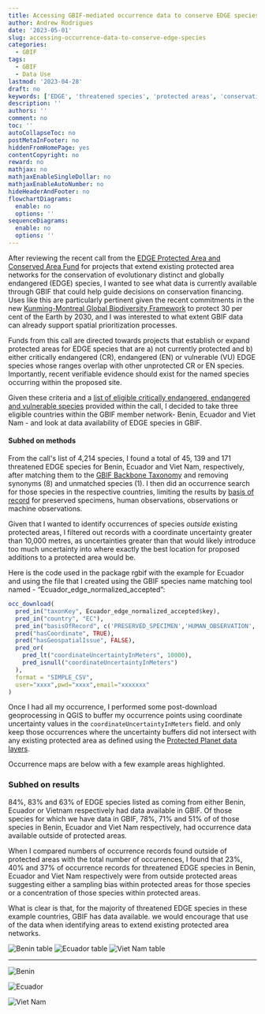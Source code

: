 ```yaml
---
title: Accessing GBIF-mediated occurrence data to conserve EDGE species
author: Andrew Rodrigues
date: '2023-05-01'
slug: accessing-occurrence-data-to-conserve-edge-species
categories:
  - GBIF
tags:
  - GBIF
  - Data Use
lastmod: '2023-04-28'
draft: no
keywords: ['EDGE', 'threatened species', 'protected areas', 'conservation financing', 'data availability']
description: ''
authors: ''
comment: no
toc: ''
autoCollapseToc: no
postMetaInFooter: no
hiddenFromHomePage: yes
contentCopyright: no
reward: no
mathjax: no
mathjaxEnableSingleDollar: no
mathjaxEnableAutoNumber: no
hideHeaderAndFooter: no
flowchartDiagrams:
  enable: no
  options: ''
sequenceDiagrams:
  enable: no
  options: ''
---
```


After reviewing the recent call from the [EDGE Protected Area and Conserved Area Fund](https://www.edgeofexistence.org/edge-protected-and-conserved-area-fund/#:~:text=The%20EDGE%20Protected%20and%20Conserved,across%20the%20tropics%20and%20subtropics) for projects that extend existing protected area networks for the conservation of evolutionary distinct and globally endangered (EDGE) species, I wanted to see what data is currently available through GBIF that could help guide decisions on conservation financing. Uses like this are particularly pertinent given the recent commitments in the new [Kunming-Montreal Global Biodiversity Framework](https://www.cbd.int/article/cop15-final-text-kunming-montreal-gbf-221222) to protect 30 per cent of the Earth by 2030, and I was interested to what extent GBIF data can already support spatial prioritization processes. 

Funds from this call are directed towards projects that establish or expand protected areas for EDGE species that are a) not currently protected and b) either critically endangered (CR), endangered (EN) or vulnerable (VU) EDGE species whose ranges overlap with other unprotected CR or EN species. Importantly, recent verifiable evidence should exist for the named species occurring within the proposed site.

Given these criteria and a [list of eligible critically endangered, endangered and vulnerable species](https://www.edgeofexistence.org/wp-content/uploads/2023/03/2023_EDGE_species_RT_call.xlsx) provided within the call, I decided to take three eligible countries within the GBIF member network-  Benin, Ecuador and Viet Nam - and look at data availability of EDGE species in GBIF. 

#### Subhed on methods

From the call's list of 4,214 species, I found a total of 45, 139 and 171 threatened EDGE species for Benin, Ecuador and Viet Nam, respectively, after matching them to the [GBIF Backbone Taxonomy](https://www.gbif.org/dataset/d7dddbf4-2cf0-4f39-9b2a-bb099caae36c) and removing synonyms (8) and unmatched species (1). I then did an occurrence search for those species in the respective countries, limiting the results by [basis of record](https://docs.gbif.org/course-data-use/en/basis-of-record.html) for preserved specimens, human observations, observations or machine observations. 

Given that I wanted to identify occurrences of species _outside_ existing protected areas, I filtered out records with a coordinate uncertainty greater than 10,000 metres, as uncertainties greater than that would likely introduce too much uncertainty into where exactly the best location for proposed additions to a protected area would be.  

Here is the code used in the package rgbif with the example for Ecuador and using the file that I created using the GBIF species name matching tool named - “Ecuador_edge_normalized_accepted”:

```R
occ_download(
  pred_in("taxonKey", Ecuador_edge_normalized_accepted$key),
  pred_in("country", "EC"),
  pred_in("basisOfRecord", c('PRESERVED_SPECIMEN','HUMAN_OBSERVATION','OBSERVATION','MACHINE_OBSERVATION')),
  pred("hasCoordinate", TRUE),
  pred("hasGeospatialIssue", FALSE),
  pred_or(
    pred_lt("coordinateUncertaintyInMeters", 10000),
    pred_isnull("coordinateUncertaintyInMeters")
  ),
  format = "SIMPLE_CSV",
  user="xxxx",pwd="xxxx",email="xxxxxxx"
)
```

Once I had all my occurrence, I performed some post-download geoprocessing in QGIS to buffer my occurrence points using coordinate uncertainty values in the `coordinateUncertaintyInMeters` field. and only keep those occurrences where the uncertainty buffers did not intersect with any existing protected area as defined using the [Protected Planet data layers](https://www.protectedplanet.net/). 

Occurrence maps are below with a few example areas highlighted.

### Subhed on results

84%, 83% and 63% of EDGE species listed as coming from either Benin, Ecuador or Vietnam respectively had data available in GBIF. Of those species for which we have data in GBIF, 78%, 71% and 51% of of those species in Benin, Ecuador and Viet Nam respectively, had occurrence data available outside of protected areas.

When I compared numbers of occurrence records found outside of protected areas with the total number of occurrences, I found that 23%, 40% and 37% of occurrence records for threatened EDGE species in Benin, Ecuador and Viet Nam respectively were from outside protected areas suggesting either a sampling bias within protected areas for those species or a concentration of those species within protected areas.

What is clear is that, for the majority of threatened EDGE species in these example countries, GBIF has data available. we would encourage that use of the data when identifying areas to extend existing protected area networks. 

![Benin table](/post/2023-05-01-accessing-occurrence-data-to-conserve-edge-species/benin_table.png)
![Ecuador table](/post/2023-05-01-accessing-occurrence-data-to-conserve-edge-species/ecuador_table.png)
![Viet Nam table](/post/2023-05-01-accessing-occurrence-data-to-conserve-edge-species/vietnam_table.png)

---

![Benin](/post/2023-05-01-accessing-occurrence-data-to-conserve-edge-species/benin-edge.png)

![Ecuador](/post/2023-05-01-accessing-occurrence-data-to-conserve-edge-species/ecuador-edge.png)

![Viet Nam](/post/2023-05-01-accessing-occurrence-data-to-conserve-edge-species/viet_nam-edge.png)
